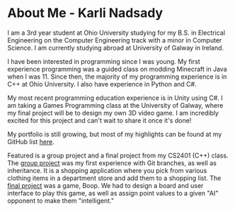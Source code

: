 # About Me - Karli Nadsady

I am a 3rd year student at Ohio University studying for my B.S. in Electrical Engineering on the Computer Engineering track with a minor in Computer Science. I am currently studying abroad at University of Galway in Ireland.

I have been interested in programming since I was young. My first experience programming was a guided class on modding Minecraft in Java when I was 11. Since then, the majority of my programming experience is in C++ at Ohio University. I also have experience in Python and C#.

My most recent programming education experience is in Unity using C#. I am taking a Games Programming class at the University of Galway, where my final project will be to design my own 3D video game. I am incredibly excited for this project and can't wait to share it once it's done!

My portfolio is still growing, but most of my highlights can be found at my GitHub list [here](https://github.com/stars/kn274621/lists/ou-c-project-portfolio).

Featured is a group project and a final project from my CS2401 (C++) class. The [group project](https://github.com/kn274621/CS2401-FinalProject) was my first experience with Git branches, as well as inheritance. It is a shopping application where you pick from various clothing items in a department store and add them to a shopping list. The [final project](https://github.com/kn274621/CS2401-FinalProject) was a game, Boop. We had to design a board and user interface to play this game, as well as assign point values to a given "AI" opponent to make them "intelligent." 
